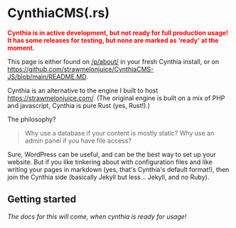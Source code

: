 # CynthiaCMS(.rs)

<font style="color: red"><b>

Cynthia is in active development, but not ready for full production usage! It has some releases for testing, but none are marked as 'ready' at the moment.

</font></b>

This page is either found on [/p/about/](/p/about/) in your fresh Cynthia install, or on <https://github.com/strawmelonjuice/CynthiaCMS-JS/blob/main/README.MD>.

Cynthia is an alternative to the engine I built to host <https://strawmelonjuice.com/>. (The original engine is built on a mix of PHP and javascript, Cynthia is pure Rust (yes, Rust!).)

The philosophy?

> Why use a database if your content is mostly static? Why use an admin panel if you have file access?

Sure, WordPress can be useful, and can be the best way to set up your website.
But if you like tinkering about with configuration files and like writing your pages in markdown (yes, that's Cynthia's default format!), then join the Cynthia side (basically Jekyll but less... Jekyll, and no Ruby).

## Getting started

_The docs for this will come, when cynthia is ready for usage!_
